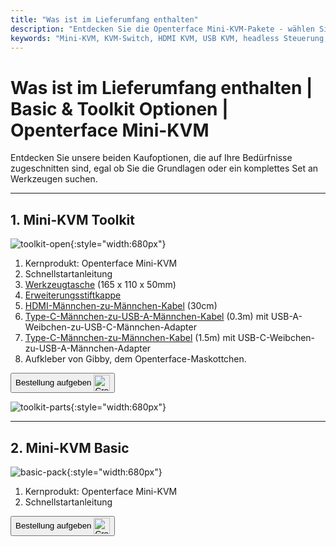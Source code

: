 ```yaml
---
title: "Was ist im Lieferumfang enthalten"
description: "Entdecken Sie die Openterface Mini-KVM-Pakete - wählen Sie zwischen den Optionen Basic und Toolkit. Vollständige KVM-Lösung mit HDMI-, USB-C-Konnektivität und Zubehör für nahtloses Gerätemanagement."
keywords: "Mini-KVM, KVM-Switch, HDMI KVM, USB KVM, headless Steuerung, Computerperipherie, KVM-Toolkit, KVM-Zubehör, Remote-Arbeitsplatz, Multi-Geräte-Steuerung"
---
```


# **Was ist im Lieferumfang enthalten** | Basic & Toolkit Optionen | Openterface Mini-KVM

Entdecken Sie unsere beiden Kaufoptionen, die auf Ihre Bedürfnisse zugeschnitten sind, egal ob Sie die Grundlagen oder ein komplettes Set an Werkzeugen suchen.

---

## 1. Mini-KVM **Toolkit**

![toolkit-open](https://assets.openterface.com/images/product/toolkit-open.webp){:style="width:680px"}

1. Kernprodukt: Openterface Mini-KVM
2. Schnellstartanleitung
3. [Werkzeugtasche](/product/accessories/#openterface-toolkit-bag) (165 x 110 x 50mm)
4. [Erweiterungsstiftkappe](../extension-pins)
5. [HDMI-Männchen-zu-Männchen-Kabel](/product/accessories/#hdmi-male-to-male-cable) (30cm)
6. [Type-C-Männchen-zu-USB-A-Männchen-Kabel](/product/accessories/#type-c-to-usb-a-cable-with-adapter) (0.3m) mit USB-A-Weibchen-zu-USB-C-Männchen-Adapter
7. [Type-C-Männchen-zu-Männchen-Kabel](/product/accessories/#upgraded-nylon-usb-c-cable-240w-fast-charging-10gbps-data-transfer) (1.5m) mit USB-C-Weibchen-zu-USB-A-Männchen-Adapter
8. Aufkleber von Gibby, dem Openterface-Maskottchen.

<button class="md-button" onclick="window.location.href='https://www.crowdsupply.com/techxartisan/openterface-mini-kvm#products'"> Bestellung aufgeben <img src="https://assets.openterface.com/images/trademark/crowd-supply.svg" alt="Crowd Supply" style="vertical-align: middle; height: 26px;"></button>

![toolkit-parts](https://assets.openterface.com/images/product/toolkit-parts.webp){:style="width:680px"}

---

## 2. Mini-KVM **Basic**

![basic-pack](https://assets.openterface.com/images/product/basic-with-maunal.webp){:style="width:680px"}

1. Kernprodukt: Openterface Mini-KVM
2. Schnellstartanleitung

<button class="md-button" onclick="window.location.href='https://www.crowdsupply.com/techxartisan/openterface-mini-kvm#products'"> Bestellung aufgeben <img src="https://assets.openterface.com/images/trademark/crowd-supply.svg" alt="Crowd Supply" style="vertical-align: middle; height: 26px;"></button>
